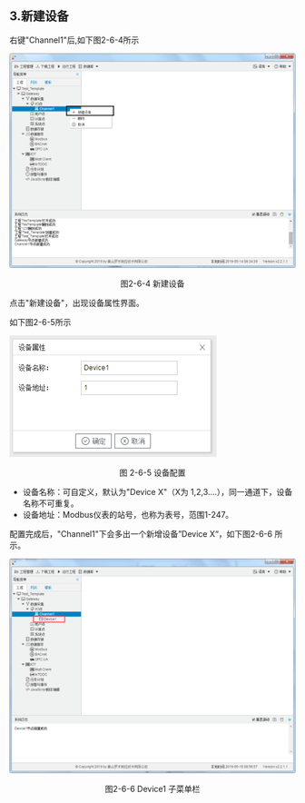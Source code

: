## 3.新建设备

右键"Channel1"后,如下图2-6-4所示   

![](../../assets/新建设备.jpg)

<center>图2-6-4 新建设备</center>

点击"新建设备"，出现设备属性界面。

如下图2-6-5所示

![1557110284778](assets/设备配置.png)

<center> 图 2-6-5  设备配置</center>

- 设备名称：可自定义，默认为"Device X"（X为 1,2,3....），同一通道下，设备名称不可重复。
- 设备地址：Modbus仪表的站号，也称为表号，范围1-247。

配置完成后，"Channel1"下会多出一个新增设备”Device X“，如下图2-6-6 所示。

![](../../assets/Device子菜单栏.png)

<center>图2-6-6 Device1 子菜单栏</center>


